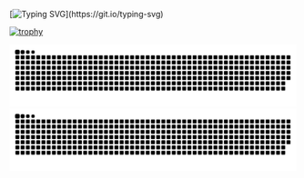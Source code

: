 [![Typing SVG](https://readme-typing-svg.demolab.com?font=Fira+Code&weight=600&size=30&duration=3000&pause=1000&color=C69EF0&center=true&repeat=false&width=435&lines=Hi%2C+I'm+Vadik!)](https://git.io/typing-svg)

[![trophy](https://github-profile-trophy.vercel.app/?username=vad-ii-k&theme=tokyonight&rank=-C,-B&margin-w=100&no-bg=true)](https://github.com/ryo-ma/github-profile-trophy)

![github contribution grid snake animation](https://raw.githubusercontent.com/vad-ii-k/vad-ii-k/output/github-contribution-grid-snake-dark.svg#gh-dark-mode-only)
![github contribution grid snake animation](https://raw.githubusercontent.com/vad-ii-k/vad-ii-k/output/github-contribution-grid-snake.svg#gh-light-mode-only)
